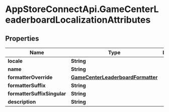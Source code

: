 # AppStoreConnectApi.GameCenterLeaderboardLocalizationAttributes

## Properties

Name | Type | Description | Notes
------------ | ------------- | ------------- | -------------
**locale** | **String** |  | [optional] 
**name** | **String** |  | [optional] 
**formatterOverride** | [**GameCenterLeaderboardFormatter**](GameCenterLeaderboardFormatter.md) |  | [optional] 
**formatterSuffix** | **String** |  | [optional] 
**formatterSuffixSingular** | **String** |  | [optional] 
**description** | **String** |  | [optional] 


